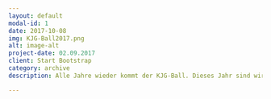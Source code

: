 ```yaml
---
layout: default
modal-id: 1
date: 2017-10-08
img: KJG-Ball2017.png
alt: image-alt
project-date: 02.09.2017
client: Start Bootstrap
category: archive
description: Alle Jahre wieder kommt der KJG-Ball. Dieses Jahr sind wir nur zu dritt vertreten aber wir freuen uns trotzdem wahnsinnig auf den Abend. Dieses Jahr sind wir zu Gast in Hagen. Wir hatten einen schönen Abend!

---
```

